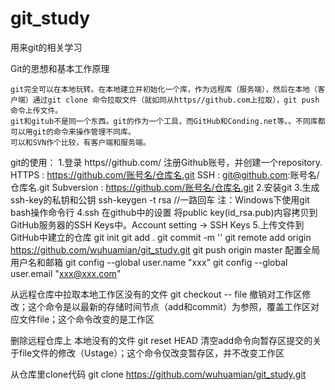 ﻿# git_study
用来git的相关学习

Git的思想和基本工作原理

    git完全可以在本地玩转。在本地建立并初始化一个库，作为远程库（服务端），然后在本地（客户端）通过git clone 命令拉取文件（就如同从https//github.com上拉取），git push 命令上传文件。
    git和gitub不是同一个东西。git的作为一个工具，而GitHub和Conding.net等。。不同库都可以用git的命令来操作管理不同库。
    可以和SVN作个比较，有客户端和服务端。

git的使用：
1.登录 https//github.com/ 注册Github账号，并创建一个repository.
	HTTPS : https://github.com/账号名/仓库名.git
	SSH : git@github.com:账号名/仓库名.git
	Subversion : https://github.com/账号名/仓库名.git
2.安装git
3.生成ssh-key的私钥和公钥
	ssh-keygen -t rsa  //一路回车
注：Windows下使用git bash操作命令行
4.ssh 在github中的设置
	将public key(id_rsa.pub)内容拷贝到GitHub服务器的SSH Keys中。Account setting -> SSH Keys
5.上传文件到GitHub中建立的仓库
	git init
	git add .
	git commit -m ''
	git remote add origin https://github.com/wuhuamian/git_study.git
	git push origin master
配置全局用户名和邮箱
	git config --global user.name "xxx"
	git config --global user.email "xxx@xxx.com"

从远程仓库中拉取本地工作区没有的文件
git checkout -- file 撤销对工作区修改；这个命令是以最新的存储时间节点（add和commit）为参照，覆盖工作区对应文件file；这个命令改变的是工作区

删除远程仓库上 本地没有的文件
git reset HEAD <file> 清空add命令向暂存区提交的关于file文件的修改（Ustage）；这个命令仅改变暂存区，并不改变工作区

从仓库里clone代码
	git clone https://github.com/wuhuamian/git_study.git

   